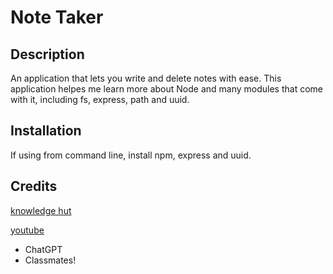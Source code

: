 # Note Taker

## Description 

An application that lets you write and delete notes with ease. This application helpes me learn more about Node and many modules that come with it, including fs, express, path and uuid. 

## Installation 

If using from command line, install npm, express and uuid. 

## Credits

[knowledge hut](https://www.knowledgehut.com/blog/web-development/npm-install-fs-in-node-js)

[youtube](https://www.youtube.com/watch?v=SccSCuHhOw0&t=476s)

- ChatGPT
- Classmates!
